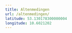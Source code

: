 ```yaml
---
title: Altenmedingen
url: /altenmedingen/
latitude: 53.130178300000004
longitude: 10.6021202
---
```

